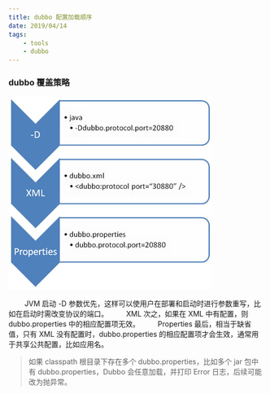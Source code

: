 ```yaml
---
title: dubbo 配置加载顺序
date: 2019/04/14
tags: 
    - tools
    - dubbo
---
```


### dubbo 覆盖策略
![](https://raw.githubusercontent.com/snmlm/resources/master/picture/rELywxc.jpg)

<!-- more -->
&nbsp;&nbsp;&nbsp;&nbsp;&nbsp;&nbsp;&nbsp;&nbsp;JVM 启动 -D 参数优先，这样可以使用户在部署和启动时进行参数重写，比如在启动时需改变协议的端口。
&nbsp;&nbsp;&nbsp;&nbsp;&nbsp;&nbsp;&nbsp;&nbsp;XML 次之，如果在 XML 中有配置，则 dubbo.properties 中的相应配置项无效。
&nbsp;&nbsp;&nbsp;&nbsp;&nbsp;&nbsp;&nbsp;&nbsp;Properties 最后，相当于缺省值，只有 XML 没有配置时，dubbo.properties 的相应配置项才会生效，通常用于共享公共配置，比如应用名。
>如果 classpath 根目录下存在多个 dubbo.properties，比如多个 jar 包中有 dubbo.properties，Dubbo 会任意加载，并打印 Error 日志，后续可能改为抛异常。
